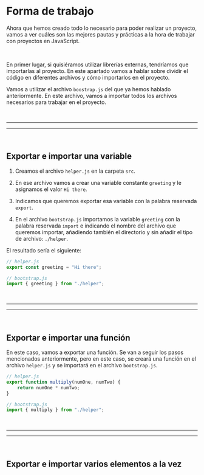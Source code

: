 # Forma de trabajo

Ahora que hemos creado todo lo necesario para poder realizar un proyecto, vamos a ver cuáles son las mejores pautas y prácticas a la hora de trabajar con proyectos en JavaScript.

<br>

En primer lugar, si quisiéramos utilizar librerías externas, tendríamos que importarlas al proyecto. En este apartado vamos a hablar sobre dividir el código en diferentes archivos y cómo importarlos en el proyecto.

Vamos a utilizar el archivo `boostrap.js` del que ya hemos hablado anteriormente. En este archivo, vamos a importar todos los archivos necesarios para trabajar en el proyecto.


<br><hr>
<hr><br>


## Exportar e importar una variable

1. Creamos el archivo `helper.js` en la carpeta `src`.

2. En ese archivo vamos a crear una variable constante `greeting` y le asignamos el valor `Hi there`.

3. Indicamos que queremos exportar esa variable con la palabra reservada `export`.

4. En el archivo `bootstrap.js` importamos la variable `greeting` con la palabra reservada `import` e indicando el nombre del archivo que queremos importar, añadiendo también el directorio y sin añadir el tipo de archivo: `./helper`.

El resultado sería el siguiente:

```js
// helper.js
export const greeting = "Hi there";

// bootstrap.js
import { greeting } from "./helper";
```


<br><hr>
<hr><br>


## Exportar e importar una función

En este caso, vamos a exportar una función. Se van a seguir los pasos mencionados anteriormente, pero en este caso, se creará una función en el archivo `helper.js` y se importará en el archivo `bootstrap.js`.

```js
// helper.js
export function multiply(numOne, numTwo) {
    return numOne * numTwo;
}

// bootstrap.js
import { multiply } from "./helper";
```


<br><hr>
<hr><br>


## Exportar e importar varios elementos a la vez

